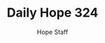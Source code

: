 ---
image: /assets/img/daily-hope-default-artwork.png
title: Daily Hope 324
number: 324
categories:
  - Daily Hope
author: Hope Staff
notes: Daily Hope 324
embed: >-
  EMBED_GOES_HERE
---